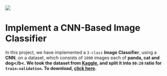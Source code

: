 # <img src = "https://opencv.org/wp-content/uploads/2021/06/OpenCV_logo_black_.png">
# Implement a CNN-Based Image Classifier

In this project, we have implemented a <code>3-class</code> <b>Image Classifier</b>, using a <b>CNN</b>, on a dataset, which consists of <code>1000</code> images each of <b>panda, cat and dog</b<. We took the dataset from <a href="https://www.kaggle.com/ashishsaxena2209/animal-image-datasetdog-cat-and-panda">Kaggle</a>, and split it into <code>80:20</code> ratio for <code>train:validation</code>. To download, <a href="https://www.dropbox.com/sh/n5nya3g3airlub6/AACi7vaUjdTA0t2j_iKWgp4Ra?dl=1">click here</a>.
